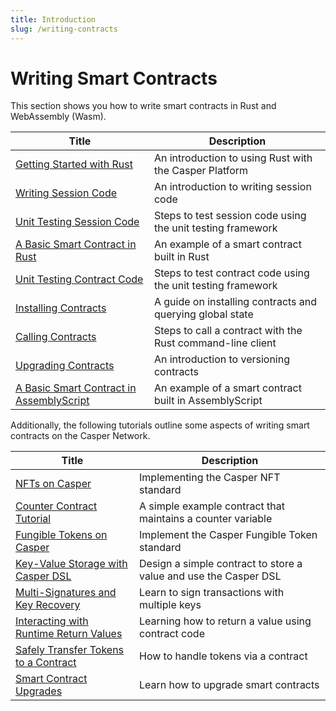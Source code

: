 ```yaml
---
title: Introduction
slug: /writing-contracts
---
```


# Writing Smart Contracts

This section shows you how to write smart contracts in Rust and WebAssembly (Wasm).

| Title                                       | Description                     |
| ------------------------------------------- | ------------------------------- |
|[Getting Started with Rust](../getting-started.md)| An introduction to using Rust with the Casper Platform|
|[Writing Session Code](session-code.md)      | An introduction to writing session code|
|[Unit Testing Session Code](testing-session-code.md)      | Steps to test session code using the unit testing framework|
|[A Basic Smart Contract in Rust](rust.md)   | An example of a smart contract built in Rust|
|[Unit Testing Contract Code](testing.md)      | Steps to test contract code using the unit testing framework|
|[Installing Contracts](installing-contracts.md)| A guide on installing contracts and querying global state        |
|[Calling Contracts](calling-contracts.md)| Steps to call a contract with the Rust command-line client|
|[Upgrading Contracts](upgrading-contracts.md)| An introduction to versioning contracts|
|[A Basic Smart Contract in AssemblyScript](assembly-script.md) | An example of a smart contract built in AssemblyScript |

Additionally, the following tutorials outline some aspects of writing smart contracts on the Casper Network.

| Title                                                       | Description                                                      |
| ----------------------------------------------------------- | ---------------------------------------------------------------- |
|[NFTs on Casper](https://github.com/casper-ecosystem/casper-nft-cep47/blob/master/README.md)                            | Implementing the Casper NFT standard                      |
|[Counter Contract Tutorial](../tutorials/counter/index.md)                | A simple example contract that maintains a counter variable      |
|[Fungible Tokens on Casper](https://github.com/casper-ecosystem/erc20/blob/master/docs/TUTORIAL.md)              | Implement the Casper Fungible Token standard                         |
|[Key-Value Storage with Casper DSL](../tutorials/kv-storage-tutorial.md)  | Design a simple contract to store a value and use the Casper DSL |
|[Multi-Signatures and Key Recovery](../tutorials/multi-sig/index.md)      | Learn to sign transactions with multiple keys                    |
|[Interacting with Runtime Return Values](../tutorials/return-values-tutorial.md)| Learning how to return a value using contract code         |
|[Safely Transfer Tokens to a Contract](../tutorials/transfer-token-to-contract.md) | How to handle tokens via a contract                     |
|[Smart Contract Upgrades](../tutorials/upgrade-contract.md)               | Learn how to upgrade smart contracts                             |
